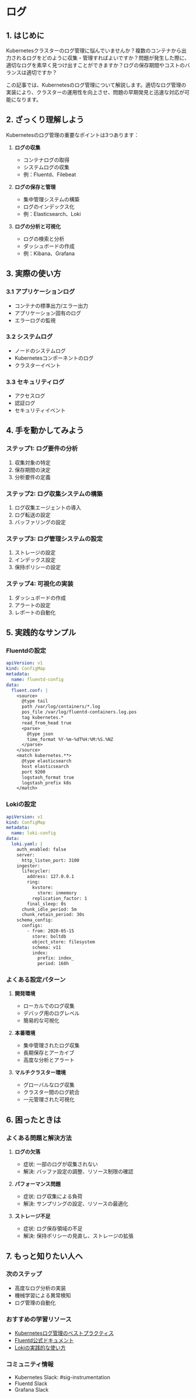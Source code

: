 # ログ

## 1. はじめに

Kubernetesクラスターのログ管理に悩んでいませんか？複数のコンテナから出力されるログをどのように収集・管理すればよいですか？問題が発生した際に、適切なログを素早く見つけ出すことができますか？ログの保存期間やコストのバランスは適切ですか？

この記事では、Kubernetesのログ管理について解説します。適切なログ管理の実装により、クラスターの運用性を向上させ、問題の早期発見と迅速な対応が可能になります。

## 2. ざっくり理解しよう

Kubernetesのログ管理の重要なポイントは3つあります：

1. **ログの収集**
   - コンテナログの取得
   - システムログの収集
   - 例：Fluentd、Filebeat

2. **ログの保存と管理**
   - 集中管理システムの構築
   - ログのインデックス化
   - 例：Elasticsearch、Loki

3. **ログの分析と可視化**
   - ログの検索と分析
   - ダッシュボードの作成
   - 例：Kibana、Grafana

## 3. 実際の使い方

### 3.1 アプリケーションログ
- コンテナの標準出力/エラー出力
- アプリケーション固有のログ
- エラーログの監視

### 3.2 システムログ
- ノードのシステムログ
- Kubernetesコンポーネントのログ
- クラスターイベント

### 3.3 セキュリティログ
- アクセスログ
- 認証ログ
- セキュリティイベント

## 4. 手を動かしてみよう

### ステップ1: ログ要件の分析
1. 収集対象の特定
2. 保存期間の決定
3. 分析要件の定義

### ステップ2: ログ収集システムの構築
1. ログ収集エージェントの導入
2. ログ転送の設定
3. バッファリングの設定

### ステップ3: ログ管理システムの設定
1. ストレージの設定
2. インデックス設定
3. 保持ポリシーの設定

### ステップ4: 可視化の実装
1. ダッシュボードの作成
2. アラートの設定
3. レポートの自動化

## 5. 実践的なサンプル

### Fluentdの設定

```yaml
apiVersion: v1
kind: ConfigMap
metadata:
  name: fluentd-config
data:
  fluent.conf: |
    <source>
      @type tail
      path /var/log/containers/*.log
      pos_file /var/log/fluentd-containers.log.pos
      tag kubernetes.*
      read_from_head true
      <parse>
        @type json
        time_format %Y-%m-%dT%H:%M:%S.%NZ
      </parse>
    </source>
    <match kubernetes.**>
      @type elasticsearch
      host elasticsearch
      port 9200
      logstash_format true
      logstash_prefix k8s
    </match>
```

### Lokiの設定

```yaml
apiVersion: v1
kind: ConfigMap
metadata:
  name: loki-config
data:
  loki.yaml: |
    auth_enabled: false
    server:
      http_listen_port: 3100
    ingester:
      lifecycler:
        address: 127.0.0.1
        ring:
          kvstore:
            store: inmemory
          replication_factor: 1
        final_sleep: 0s
      chunk_idle_period: 5m
      chunk_retain_period: 30s
    schema_config:
      configs:
        - from: 2020-05-15
          store: boltdb
          object_store: filesystem
          schema: v11
          index:
            prefix: index_
            period: 168h
```

### よくある設定パターン

1. **開発環境**
   - ローカルでのログ収集
   - デバッグ用のログレベル
   - 簡易的な可視化

2. **本番環境**
   - 集中管理されたログ収集
   - 長期保存とアーカイブ
   - 高度な分析とアラート

3. **マルチクラスター環境**
   - グローバルなログ収集
   - クラスター間のログ統合
   - 一元管理された可視化

## 6. 困ったときは

### よくある問題と解決方法

1. **ログの欠落**
   - 症状: 一部のログが収集されない
   - 解決: バッファ設定の調整、リソース制限の確認

2. **パフォーマンス問題**
   - 症状: ログ収集による負荷
   - 解決: サンプリングの設定、リソースの最適化

3. **ストレージ不足**
   - 症状: ログ保存領域の不足
   - 解決: 保持ポリシーの見直し、ストレージの拡張

## 7. もっと知りたい人へ

### 次のステップ
- 高度なログ分析の実装
- 機械学習による異常検知
- ログ管理の自動化

### おすすめの学習リソース
- [Kubernetesログ管理のベストプラクティス](https://kubernetes.io/docs/concepts/cluster-administration/logging/)
- [Fluentd公式ドキュメント](https://docs.fluentd.org/)
- [Lokiの実践的な使い方](https://grafana.com/docs/loki/latest/)

### コミュニティ情報
- Kubernetes Slack: #sig-instrumentation
- Fluentd Slack
- Grafana Slack 
